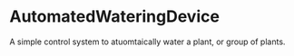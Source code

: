 # AutomatedWateringDevice
A simple control system to atuomtaically water a plant, or group of plants. 
